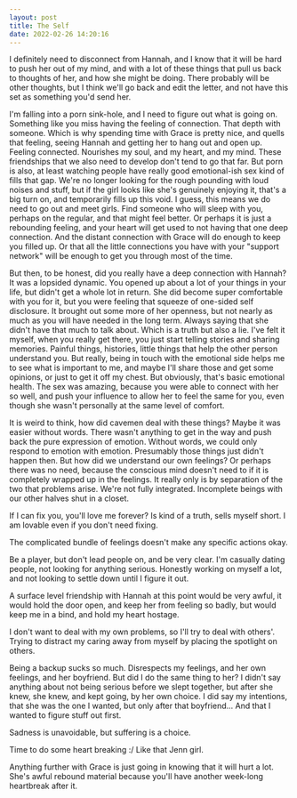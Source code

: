 ```yaml
---
layout: post
title: The Self
date: 2022-02-26 14:20:16
---
```


I definitely need to disconnect from Hannah, and I know that it will be hard to push her out of my mind, and with a lot of these things that pull us back to thoughts of her, and how she might be doing. There probably will be other thoughts, but I think we'll go back and edit the letter, and not have this set as something you'd send her. 

I'm falling into a porn sink-hole, and I need to figure out what is going on. Something like you miss having the feeling of connection. That depth with someone. Which is why spending time with Grace is pretty nice, and quells that feeling, seeing Hannah and getting her to hang out and open up. Feeling connected. Nourishes my soul, and my heart, and my mind. These friendships that we also need to develop don't tend to go that far. But porn is also, at least watching people have really good emotional-ish sex kind of fills that gap. We're no longer looking for the rough pounding with loud noises and stuff, but if the girl looks like she's genuinely enjoying it, that's a big turn on, and temporarily fills up this void. I guess, this means we do need to go out and meet girls. Find someone who will sleep with you, perhaps on the regular, and that might feel better. Or perhaps it is just a rebounding feeling, and your heart will get used to not having that one deep connection. And the distant connection with Grace will do enough to keep you filled up. Or that all the little connections you have with your "support network" will be enough to get you through most of the time.

But then, to be honest, did you really have a deep connection with Hannah? It was a lopsided dynamic. You opened up about a lot of your things in your life, but didn't get a whole lot in return. She did become super comfortable with you for it, but you were feeling that squeeze of one-sided self disclosure. It brought out some more of her openness, but not nearly as much as you will have needed in the long term. Always saying that she didn't have that much to talk about. Which is a truth but also a lie. I've felt it myself, when you really get there, you just start telling stories and sharing memories. Painful things, histories, little things that help the other person understand you. But really, being in touch with the emotional side helps me to see what is important to me, and maybe I'll share those and get some opinions, or just to get it off my chest. But obviously, that's basic emotional health. The sex was amazing, because you were able to connect with her so well, and push your influence to allow her to feel the same for you, even though she wasn't personally at the same level of comfort.

It is weird to think, how did cavemen deal with these things? Maybe it was easier without words. There wasn't anything to get in the way and push back the pure expression of emotion. Without words, we could only respond to emotion with emotion. Presumably those things just didn't happen then. But how did we understand our own feelings? Or perhaps there was no need, because the conscious mind doesn't need to if it is completely wrapped up in the feelings. It really only is by separation of the two that problems arise. We're not fully integrated. Incomplete beings with our other halves shut in a closet.

If I can fix you, you'll love me forever? Is kind of a truth, sells myself short. I am lovable even if you don't need fixing.

The complicated bundle of feelings doesn't make any specific actions okay. 

Be a player, but don't lead people on, and be very clear. I'm casually dating people, not looking for anything serious. Honestly working on myself a lot, and not looking to settle down until I figure it out. 

A surface level friendship with Hannah at this point would be very awful, it would hold the door open, and keep her from feeling so badly, but would keep me in a bind, and hold my heart hostage.

I don't want to deal with my own problems, so I'll try to deal with others'. Trying to distract my caring away from myself by placing the spotlight on others. 

Being a backup sucks so much. Disrespects my feelings, and her own feelings, and her boyfriend. 
But did I do the same thing to her? I didn't say anything about not being serious before we slept together, but after she knew, she knew, and kept going, by her own choice. I did say my intentions, that she was the one I wanted, but only after that boyfriend... And that I wanted to figure stuff out first. 

Sadness is unavoidable, but suffering is a choice. 

Time to do some heart breaking :/ Like that Jenn girl. 

Anything further with Grace is just going in knowing that it will hurt a lot. She's awful rebound material because you'll have another week-long heartbreak after it. 
